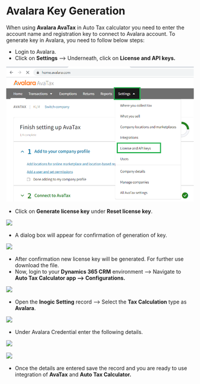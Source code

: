 # Avalara Key Generation

When using **Avalara AvaTax** in Auto Tax calculator you need to enter the account name and registration key to connect to Avalara account. To generate key in Avalara, you need to follow below steps:

* Login to Avalara.
* Click on **Settings** --> Underneath, click on **License and API keys.**

![](<../../.gitbook/assets/Avalara key.png>)

* Click on **Generate license key** under **Reset license key**.

![](<../../.gitbook/assets/Avalara key\_2.png>)

* A dialog box will appear for confirmation of generation of key.

![](<../../.gitbook/assets/Avalara key\_3.png>)

* After confirmation new license key will be generated. For further use download the file.&#x20;
* Now, login to your **Dynamics 365 CRM** environment --> Navigate to **Auto Tax Calculator app --> Configurations.**

![](<../../.gitbook/assets/Avalara key\_6.png>)

* Open the **Inogic Setting** record --> Select the **Tax Calculation** type as **Avalara**.&#x20;

![](<../../.gitbook/assets/Avalara key\_8.png>)

* Under Avalara Credential enter the following details.

![](<../../.gitbook/assets/Avalara key\_4.png>)

![](<../../.gitbook/assets/Avalara key\_5 (1).png>)

* Once the details are entered save the record and you are ready to use integration of **AvaTax** and **Auto Tax Calculator.**
